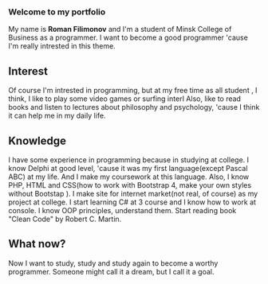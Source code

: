 ### Welcome to my portfolio
My name is **Roman Filimonov** and I'm a student of Minsk College of Business as a programmer.
I want to become a good programmer 'cause I'm really intrested in this theme.

## Interest

Of course I'm intrested in programming, but at my free time as all student , I think, I like to play some video games or surfing interI Also, like to read books and listen to lectures about philosophy and psychology, 'cause I think it can help me in my daily life.

## Knowledge

I have some experience in programming because in studying at college.
I know Delphi at good level, 'cause it was my first language(except Pascal ABC) at my life. And I make my coursework at this language. Also, I know PHP, HTML and CSS(how to work with Bootstrap 4, make your own styles without Bootstap ). I make site for internet market(not real, of course) as my project at college. 
I start learning C# at 3 course and I know how to work at console. I know OOP principles, understand them.
Start reading book "Clean Code" by Robert C. Martin. 

## What now?

Now I want to study, study and study again to become a worthy programmer. Someone might call it a dream, but I call it a goal.
